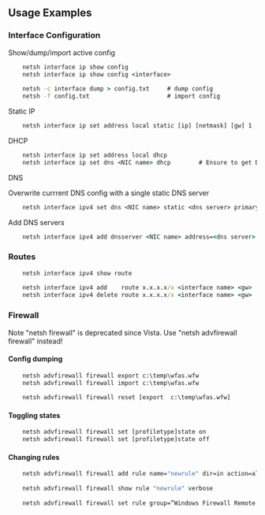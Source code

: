 ## Usage Examples

### Interface Configuration

Show/dump/import active config
```cmd
    netsh interface ip show config
    netsh interface ip show config <interface>
    
    netsh -c interface dump > config.txt     # dump config
    netsh -f config.txt                      # import config
```
Static IP
```cmd
    netsh interface ip set address local static [ip] [netmask] [gw] 1
 ```   
DHCP 
```cmd
    netsh interface ip set address local dhcp
    netsh interface ip set dns <NIC name> dhcp        # Ensure to get DNS servers via DHCP
  ```  
DNS

Overwrite currrent DNS config with a single static DNS server
```cmd
    netsh interface ipv4 set dns <NIC name> static <dns server> primary
```   
Add DNS servers
```cmd
    netsh interface ipv4 add dnsserver <NIC name> address=<dns server> index=<nr>
  ```  
### Routes
```cmd
    netsh interface ipv4 show route
    
    netsh interface ipv4 add    route x.x.x.x/x <interface name> <gw>
    netsh interface ipv4 delete route x.x.x.x/x <interface name> <gw>
```    
### Firewall

Note "netsh firewall" is deprecated since Vista. Use "netsh advfirewall firewall" instead!

#### Config dumping
```cmd
    netsh advfirewall firewall export c:\temp\wfas.wfw
    netsh advfirewall firewall import c:\temp\wfas.wfw
    
    netsh advfirewall firewall reset [export  c:\temp\wfas.wfw]
```    
#### Toggling states
```cmd
    netsh advfirewall firewall set [profiletype]state on
    netsh advfirewall firewall set [profiletype]state off
```    
#### Changing rules
```cmd
    netsh advfirewall firewall add rule name="newrule" dir=in action=allow program="%ProgramFiles%\some\program.exe"
    
    netsh advfirewall firewall show rule "newrule" verbose
    
    netsh advfirewall firewall set rule group=”Windows Firewall Remote Management” new enable =yes
```    

